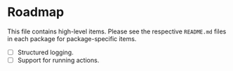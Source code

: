 # Roadmap

This file contains high-level items. Please see the respective `README.md` files in each package for
package-specific items.

- [ ] Structured logging.
- [ ] Support for running actions.
